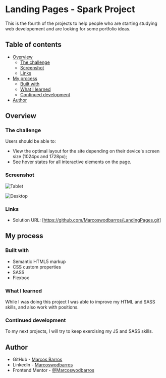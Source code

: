 # Landing Pages - Spark Project

This is the fourth of the projects to help people who are starting studying web developement and are looking for some portfolio ideas.

## Table of contents

- [Overview](#overview)
  - [The challenge](#the-challenge)
  - [Screenshot](#screenshot)
  - [Links](#links)
- [My process](#my-process)
  - [Built with](#built-with)
  - [What I learned](#what-i-learned)
  - [Continued development](#continued-development)
- [Author](#author)


## Overview

### The challenge

Users should be able to:

- View the optimal layout for the site depending on their device's screen size (1024px and 1728px);
- See hover states for all interactive elements on the page.

### Screenshot

![Tablet](https://user-images.githubusercontent.com/108278189/213542836-6b201fcf-afdf-4768-8653-aa0092281508.png)

![Desktop](https://user-images.githubusercontent.com/108278189/213542864-fe6e01aa-524f-4a26-9e71-35a27f613885.png)

### Links

- Solution URL: [https://github.com/Marcoswodbarros/LandingPages.git]


## My process

### Built with

- Semantic HTML5 markup
- CSS custom properties
- SASS
- Flexbox

### What I learned

While I was doing this project I was able to improve my HTML and SASS skills, and also work with positions.

### Continued development

To my next projects, I will try to keep exercising my JS and SASS skills.


## Author

- GitHub - [Marcos Barros](https://github.com/Marcoswodbarros)
- Linkedin - [Marcoswodbarros](www.linkedin.com/in/marcoswodbarros)
- Frontend Mentor - [@Marcoswodbarros](https://www.frontendmentor.io/profile/Marcoswodbarros)
